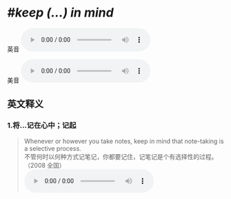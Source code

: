 # ***\#keep (...) in mind*** 
英音
<audio src="./media/keep（...）in mind1_AAC.aac" controls="controls"></audio>

美音
<audio src="./media/keep（...）in mind2_AAC.aac" controls="controls"></audio>



  

英文释义
---
### 1.**将…记在心中；记起**  

 > Whenever or however you take notes, keep in mind that note-taking is a selective process.  
 > 不管何时以何种方式记笔记，你都要记住，记笔记是个有选择性的过程。  （2008 全国）  
<audio src="./media/mind-10.aac" controls="controls"></audio>


